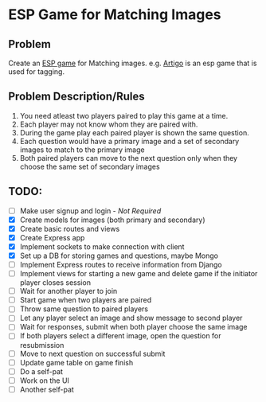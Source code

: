 # ESP Game for Matching Images


## Problem 

Create an [ESP game](http://en.wikipedia.org/wiki/ESP_game) for Matching images. e.g. [Artigo](http://www.artigo.org/) is an esp game that is used for tagging.


## Problem Description/Rules

1. You need atleast two players paired to play this game at a time. 
2. Each player may not know whom they are paired with.
3. During the game play each paired player is shown the same question.
4. Each question would have a primary image and a set of secondary images to match to the primary image
5. Both paired players can move to the next question only when they choose the same set of secondary images


## TODO:

* [ ] Make user signup and login - *Not Required*
* [x] Create models for images (both primary and secondary)
* [x] Create basic routes and views
* [x] Create Express app
* [x] Implement sockets to make connection with client
* [x] Set up a DB for storing games and questions, maybe Mongo
* [ ] Implement Express routes to receive information from Django
* [ ] Implement views for starting a new game and delete game if the initiator player closes session
* [ ] Wait for another player to join
* [ ] Start game when two players are paired
* [ ] Throw same question to paired players
* [ ] Let any player select an image and show message to second player
* [ ] Wait for responses, submit when both player choose the same image
* [ ] If both players select a different image, open the question for resubmission
* [ ] Move to next question on successful submit
* [ ] Update game table on game finish
* [ ] Do a self-pat
* [ ] Work on the UI
* [ ] Another self-pat
